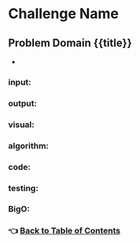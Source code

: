 # Challenge Name

## Problem Domain {{title}}
-

### input: 
### output:

### visual: 

### algorithm:

### code: 

### testing:

### BigO:

### 👈 [Back to Table of Contents](../toc.md)
